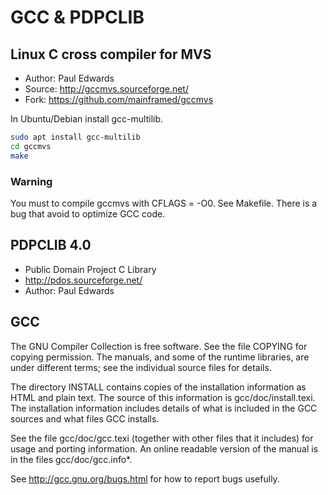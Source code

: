 # GCC & PDPCLIB

## Linux C cross compiler for MVS
- Author: Paul Edwards
- Source: http://gccmvs.sourceforge.net/
- Fork: https://github.com/mainframed/gccmvs 

In Ubuntu/Debian install gcc-multilib.

```bash
sudo apt install gcc-multilib
cd gccmvs
make
```
### Warning

You must to compile gccmvs with CFLAGS = -O0. See Makefile.
There is a bug that avoid to optimize GCC code.

## **PDPCLIB 4.0**
- Public Domain Project C Library
- http://pdos.sourceforge.net/
- Author: Paul Edwards

## GCC
The GNU Compiler Collection is free software.  See the file COPYING
for copying permission.  The manuals, and some of the runtime
libraries, are under different terms; see the individual source files
for details.

The directory INSTALL contains copies of the installation information
as HTML and plain text.  The source of this information is
gcc/doc/install.texi.  The installation information includes details
of what is included in the GCC sources and what files GCC installs.

See the file gcc/doc/gcc.texi (together with other files that it
includes) for usage and porting information.  An online readable
version of the manual is in the files gcc/doc/gcc.info*.

See http://gcc.gnu.org/bugs.html for how to report bugs usefully.

